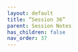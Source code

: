 ```yaml
---
layout: default
title: “Session 36”
parent: Session Notes
has_children: false
nav_order: 37
---
```

